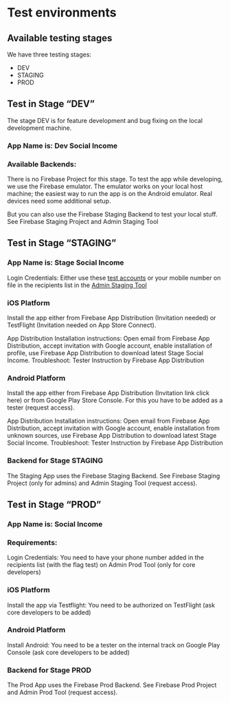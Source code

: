 # Test environments

## Available testing stages
We have three testing stages:
- DEV
- STAGING
- PROD

## Test in Stage “DEV”
The stage DEV is for feature development and bug fixing on the local development machine.

### App Name is: Dev Social Income

### Available Backends:
There is no Firebase Project for this stage. To test the app while developing, we use the Firebase emulator. The emulator works on your local host machine; the easiest way to run the app is on the Android emulator. Real devices need some additional setup.

But you can also use the Firebase Staging Backend to test your local stuff.
See Firebase Staging Project and Admin Staging Tool


## Test in Stage “STAGING”

### App Name is: Stage Social Income

Login Credentials: Either use these [test accounts](https://docs.google.com/document/d/1-y__kbnLX3KCHp2pdXhzq58rbMmnXwUI-Cirihy224o/edit?pli=1#heading=h.4a9qjbxltxku) or your mobile number on file in the recipients list in the [Admin Staging Tool](https://console.firebase.google.com/u/1/project/social-income-staging/overview)

### iOS Platform
Install the app either from Firebase App Distribution (Invitation needed) or TestFlight (Invitation needed on App Store Connect).

App Distribution Installation instructions:
Open email from Firebase App Distribution, accept invitation with Google account, enable installation of profile, use Firebase App Distribution to download latest Stage Social Income.
Troubleshoot: Tester Instruction by Firebase App Distribution

### Android Platform
Install the app either from Firebase App Distribution (Invitation link click here) or from Google Play Store Console. For this you have to be added as a tester (request access).

App Distribution Installation instructions:
Open email from Firebase App Distribution, accept invitation with Google account, enable installation from unknown sources, use Firebase App Distribution to download latest Stage Social Income.
Troubleshoot: Tester Instruction by Firebase App Distribution

### Backend for Stage STAGING
The Staging App uses the Firebase Staging Backend. See Firebase Staging Project (only for admins) and Admin Staging Tool (request access).


## Test in Stage “PROD”

### App Name is: Social Income

### Requirements:
Login Credentials: You need to have your phone number added in the recipients list (with the flag test) on Admin Prod Tool (only for core developers)

### iOS Platform
Install the app via Testflight: You need to be authorized on TestFlight (ask core developers to be added)

### Android Platform
Install Android: You need to be a tester on the internal track on Google Play Console  (ask core developers to be added)

### Backend for Stage PROD
The Prod App uses the Firebase Prod Backend. See Firebase Prod Project and Admin Prod Tool (request access).
